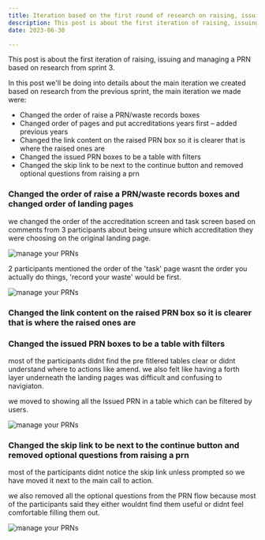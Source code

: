 ```yaml
---
title: Iteration based on the first round of research on raising, issuing and managing a PRN
description: This post is about the first iteration of raising, issuing and managing a PRN based on research from sprint 3
date: 2023-06-30

---
```


This post is about the first iteration of raising, issuing and managing a PRN based on research from sprint 3.

In this post we'll be doing into details about the main iteration we created based on research from the previous sprint, the main iteration we made were:


- Changed the order of raise a PRN/waste records boxes
- Changed order of pages and put accreditations years first – added previous years
- Changed the link content on the raised PRN box so it is clearer that is where the raised ones are
- Changed the issued PRN boxes to be a table with filters
- Changed the skip link to be next to the continue button and removed optional questions from raising a prn


###  Changed the order of raise a PRN/waste records boxes and changed order of landing pages


we changed the order of the accreditation screen and task screen based on comments from 3 participants about being unsure which accreditation they were choosing on the original landing page.


![manage your PRNs](/accreditations.png)



2 participants mentioned the order of the 'task' page wasnt the order you actually do things, 'record your waste' would be first.

![manage your PRNs](/paperboard.png)

###  Changed the link content on the raised PRN box so it is clearer that is where the raised ones are


###  Changed the issued PRN boxes to be a table with filters

most of the participants didnt find the pre fitlered tables clear or didnt understand where to actions like amend. we also felt like having a forth layer underneath the landing pages was difficult and confusing to navigiaton.

we moved to showing all the Issued PRN in a table which can be filtered by users.

![manage your PRNs](/prnfiltered.png)


###  Changed the skip link to be next to the continue button and removed optional questions from raising a prn

most of the participants didnt notice the skip link unless prompted so we have moved it next to the main call to action.

we also removed all the optional questions from the PRN flow because most of the participants said they either wouldnt find them useful or didnt feel comfortable filling them out.

![manage your PRNs](/skiplink.png)
